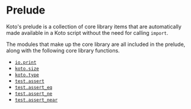 # Prelude

Koto's prelude is a collection of core library items that are automatically 
made available in a Koto script without the need for calling `import`.

The modules that make up the core library are all included in the 
prelude, along with the following core library functions.

- [`io.print`](../core_lib/io#print)
- [`koto.size`](../core_lib/koto#size)
- [`koto.type`](../core_lib/koto#type)
- [`test.assert`](../core_lib/test#assert)
- [`test.assert_eq`](../core_lib/test#assert-eq)
- [`test.assert_ne`](../core_lib/test#assert-ne)
- [`test.assert_near`](../core_lib/test#assert-near)
